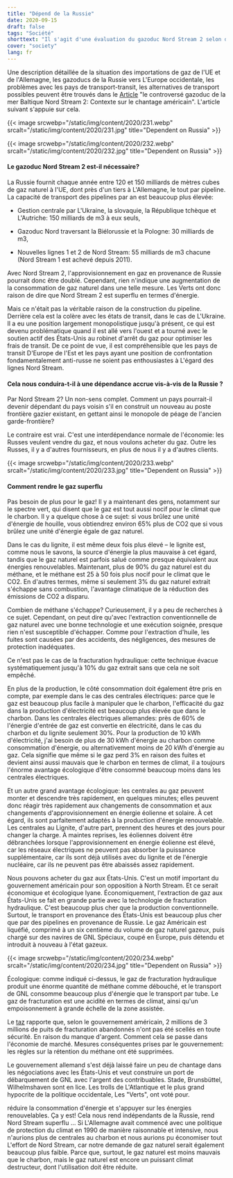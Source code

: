 ```yaml
---
title: "Dépend de la Russie"
date: 2020-09-15
draft: false
tags: "Société"
shorttext: "Il s'agit d'une évaluation du gazoduc Nord Stream 2 selon des critères éco-énergétiques et écologiques."
cover: "society"
lang: fr
---
```


Une description détaillée de la situation des importations de gaz de l'UE et de l'Allemagne, les gazoducs de la Russie vers L'Europe occidentale, les problèmes avec les pays de transport-transit, les alternatives de transport possibles peuvent être trouvés dans le [Article](https://www.isw-muenchen.de/2019/01/die-umstrittene-ostsee-erdgasleitung-nordstream-2-hintergruende-zur-us-amerikanischen-erpressung/ "Die umstrittene Ostsee-Erdgasleitung Nordstream 2: Hintergründe zur US-amerikanischen Erpressung") "le controversé gazoduc de la mer Baltique Nord Stream 2: Contexte sur le chantage américain". L'article suivant s'appuie sur cela.

{{< image srcwebp="/static/img/content/2020/231.webp" srcalt="/static/img/content/2020/231.jpg" title="Dependent on Russia" >}}

{{< image srcwebp="/static/img/content/2020/232.webp" srcalt="/static/img/content/2020/232.jpg" title="Dependent on Russia" >}}

#### Le gazoduc Nord Stream 2 est-il nécessaire?

La Russie fournit chaque année entre 120 et 150 milliards de mètres cubes de gaz naturel à l'UE, dont près d'un tiers à L'Allemagne, le tout par pipeline. La capacité de transport des pipelines par an est beaucoup plus élevée:

  - Gestion centrale par L'Ukraine, la slovaquie, la République tchèque et L'Autriche: 150 milliards de m3 à eux seuls,

  - Gazoduc Nord traversant la Biélorussie et la Pologne: 30 milliards de m3,

  - Nouvelles lignes 1 et 2 de Nord Stream: 55 milliards de m3 chacune (Nord Stream 1 est achevé depuis 2011).

Avec Nord Stream 2, l'approvisionnement en gaz en provenance de Russie pourrait donc être doublé. Cependant, rien n'indique une augmentation de la consommation de gaz naturel dans une telle mesure. Les Verts ont donc raison de dire que Nord Stream 2 est superflu en termes d'énergie.

Mais ce n'était pas la véritable raison de la construction du pipeline. Derrière cela est la colère avec les états de transit, dans le cas de L'Ukraine. Il a eu une position largement monopolistique jusqu'à présent, ce qui est devenu problématique quand il est allé vers l'ouest et a tourné avec le soutien actif des États-Unis au robinet d'arrêt du gaz pour optimiser les frais de transit. De ce point de vue, il est compréhensible que les pays de transit D'Europe de l'Est et les pays ayant une position de confrontation fondamentalement anti-russe ne soient pas enthousiastes à L'égard des lignes Nord Stream.

#### Cela nous conduira-t-il à une dépendance accrue vis-à-vis de la Russie ? 

Par Nord Stream 2? Un non-sens complet. Comment un pays pourrait-il devenir dépendant du pays voisin s'il en construit un nouveau au poste frontière gazier existant, en gettant ainsi le monopole de péage de l'ancien garde-frontière?

Le contraire est vrai. C'est une interdépendance normale de l'économie: les Russes veulent vendre du gaz, et nous voulons acheter du gaz. Outre les Russes, il y a d'autres fournisseurs, en plus de nous il y a d'autres clients.

{{< image srcwebp="/static/img/content/2020/233.webp" srcalt="/static/img/content/2020/233.jpg" title="Dependent on Russia" >}}

#### Comment rendre le gaz superflu

Pas besoin de plus pour le gaz! Il y a maintenant des gens, notamment sur le spectre vert, qui disent que le gaz est tout aussi nocif pour le climat que le charbon. Il y a quelque chose à ce sujet: si vous brûlez une unité d'énergie de houille, vous obtiendrez environ 65% plus de CO2 que si vous brûlez une unité d'énergie égale de gaz naturel.

Dans le cas du lignite, il est même deux fois plus élevé – le lignite est, comme nous le savons, la source d'énergie la plus mauvaise à cet égard, tandis que le gaz naturel est parfois salué comme presque équivalent aux énergies renouvelables. Maintenant, plus de 90% du gaz naturel est du méthane, et le méthane est 25 à 50 fois plus nocif pour le climat que le CO2. En d'autres termes, même si seulement 3% du gaz naturel extrait s'échappe sans combustion, l'avantage climatique de la réduction des émissions de CO2 a disparu.

Combien de méthane s'échappe? Curieusement, il y a peu de recherches à ce sujet. Cependant, on peut dire qu'avec l'extraction conventionnelle de gaz naturel avec une bonne technologie et une exécution soignée, presque rien n'est susceptible d'échapper. Comme pour l'extraction d'huile, les fuites sont causées par des accidents, des négligences, des mesures de protection inadéquates.

Ce n'est pas le cas de la fracturation hydraulique: cette technique évacue systématiquement jusqu'à 10% du gaz extrait sans que cela ne soit empêché.

En plus de la production, le côté consommation doit également être pris en compte, par exemple dans le cas des centrales électriques: parce que le gaz est beaucoup plus facile à manipuler que le charbon, l'efficacité du gaz dans la production d'électricité est beaucoup plus élevée que dans le charbon. Dans les centrales électriques allemandes: près de 60% de l'énergie d'entrée de gaz est convertie en électricité, dans le cas du charbon et du lignite seulement 30%. Pour la production de 10 kWh d'électricité, j'ai besoin de plus de 30 kWh d'énergie au charbon comme consommation d'énergie, ou alternativement moins de 20 kWh d'énergie au gaz. Cela signifie que même si le gaz perd 3% en raison des fuites et devient ainsi aussi mauvais que le charbon en termes de climat, il a toujours l'énorme avantage écologique d'être consommé beaucoup moins dans les centrales électriques.

Et un autre grand avantage écologique: les centrales au gaz peuvent monter et descendre très rapidement, en quelques minutes; elles peuvent donc réagir très rapidement aux changements de consommation et aux changements d'approvisionnement en énergie éolienne et solaire. À cet égard, ils sont parfaitement adaptés à la production d'énergie renouvelable. Les centrales au Lignite, d'autre part, prennent des heures et des jours pour changer la charge. À maintes reprises, les éoliennes doivent être débranchées lorsque l'approvisionnement en énergie éolienne est élevé, car les réseaux électriques ne peuvent pas absorber la puissance supplémentaire, car ils sont déjà utilisés avec du lignite et de l'énergie nucléaire, car ils ne peuvent pas être abaissés assez rapidement.

Nous pouvons acheter du gaz aux États-Unis. C'est un motif important du gouvernement américain pour son opposition à North Stream. Et ce serait économique et écologique lyane. Économiquement, l'extraction de gaz aux États-Unis se fait en grande partie avec la technologie de fracturation hydraulique. C'est beaucoup plus cher que la production conventionnelle. Surtout, le transport en provenance des États-Unis est beaucoup plus cher que par des pipelines en provenance de Russie. Le gaz Américain est liquéfié, comprimé à un six centième du volume de gaz naturel gazeux, puis chargé sur des navires de GNL Spéciaux, coupé en Europe, puis détendu et introduit à nouveau à l'état gazeux.

{{< image srcwebp="/static/img/content/2020/234.webp" srcalt="/static/img/content/2020/234.jpg" title="Dependent on Russia" >}}

Écologique: comme indiqué ci-dessus, le gaz de fracturation hydraulique produit une énorme quantité de méthane comme débouché, et le transport de GNL consomme beaucoup plus d'énergie que le transport par tube. Le gaz de fracturation est une acidité en termes de climat, ainsi qu'un empoisonnement à grande échelle de la zone assistée.

Le [taz](https://taz.de/Umweltdesaster-in-USA/!5702587/ "Fracking-Land ist abgebrannt") rapporte que, selon le gouvernement américain, 2 millions de 3 millions de puits de fracturation abandonnés n'ont pas été scellés en toute sécurité. En raison du manque d'argent. Comment cela se passe dans l'économie de marché. Mesures conséquentes prises par le gouvernement: les règles sur la rétention du méthane ont été supprimées.

Le gouvernement allemand s'est déjà laissé faire un peu de chantage dans les négociations avec les États-Unis et veut construire un port de débarquement de GNL avec l'argent des contribuables. Stade, Brunsbüttel, Wilhelmshaven sont en lice. Les trolls de L'Atlantique et le plus grand hypocrite de la politique occidentale, Les "Verts", ont voté pour.

réduire la consommation d'énergie et s'appuyer sur les énergies renouvelables. Ça y est! Cela nous rend indépendants de la Russie, rend Nord Stream superflu ... Si L'Allemagne avait commencé avec une politique de protection du climat en 1990 de manière raisonnable et intensive, nous n'aurions plus de centrales au charbon et nous aurions pu économiser tout L'effort de Nord Stream, car notre demande de gaz naturel serait également beaucoup plus faible. Parce que, surtout, le gaz naturel est moins mauvais que le charbon, mais le gaz naturel est encore un puissant climat destructeur, dont l'utilisation doit être réduite.
